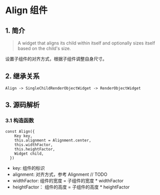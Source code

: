 # Align 组件
## 1. 简介
> A widget that aligns its child within itself and optionally sizes itself based on the child's size.

设置子组件的对齐方式，根据子组件调整自身尺寸。

## 2. 继承关系
```
Align -> SingleChildRenderObjectWidget -> RenderObjectWidget
```

## 3. 源码解析
### 3.1 构造函数
```
const Align({
    Key key,
    this.alignment = Alignment.center,
    this.widthFactor,
    this.heightFactor,
    Widget child,
  })
```
* key: 组件的标识
* alignment: 对齐方式，参考 Alignment // TODO
* widthFactor: 组件的宽度 = 子组件的宽度 * widthFactor
* heightFactor： 组件的高度 = 子组件的高度 * heightFactor
